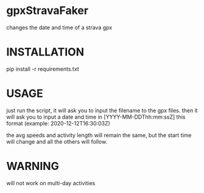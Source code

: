 # gpxStravaFaker
changes the date and time of a strava gpx


# INSTALLATION
pip install -r requirements.txt

# USAGE
just run the script, it will ask you to input the filename to the gpx files.
then it will ask you to input a date and time in [YYYY-MM-DDThh:mm:ssZ] this format (example: 2020-12-12T16:30:03Z)

the avg speeds and activity length will remain the same, but the start time will change and all the others will follow.

# WARNING 
will not work on multi-day activities
